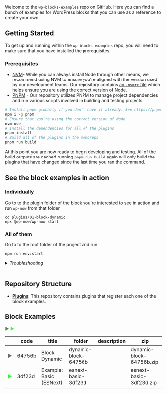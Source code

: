 Welcome to the `wp-blocks-examples` repo on GitHub. Here you can find a bunch of examples for WordPress blocks that you can use as a reference to create your own. 

## Getting Started

To get up and running within the `wp-blocks-examples` repo, you will need to make sure that you have installed the prerequisites.

### Prerequisites

- [NVM](https://github.com/nvm-sh/nvm#installing-and-updating)- While you can always install Node through other means, we recommend using NVM to ensure you're aligned with the version used by our development teams. Our repository contains [an `.nvmrc` file](.nvmrc) which helps ensure you are using the correct version of Node.
- [PNPM](https://pnpm.io/installation) - Our repository utilizes PNPM to manage project dependencies and run various scripts involved in building and testing projects.

```bash
# Install pnpm globally if you don't have it already. See https://pnpm.io/installation
npm i -g pnpm
# Ensure that you're using the correct version of Node
nvm use
# Install the dependencies for all of the plugins
pnpm install
# Build all of the plugins in the monorepo
pnpm run build
```

At this point you are now ready to begin developing and testing. All of the build outputs are cached running `pnpm run build` again will only build the plugins that have changed since the last time you ran the command.

## See the block examples in action

### Individually

Go to to the plugin folder of the block you're interested to see in action and run `wp-now` from that folder

```
cd plugins/01-block-dynamic
npx @wp-now/wp-now start
```

### All of them

Go to to the root folder of the project and run

```
npm run env:start
```

<details>
  <summary><em>Troubleshooting</em></summary>

If you get some errors you can try the following:
- Run `npm run env:restart`
- Go to Docker, remove all containers and then run again `npm run env:start`

</details>
<br/>

## Repository Structure

-   [**Plugins**](plugins): This repository contains plugins that register each one of the block examples.

## Block Examples

<span style="color:#64756b;">▶︎</span>
<span style="color:#3df23d;">▶︎</span> 

|                                                                                    | code   | title                   | folder               | description | zip                      |
|------------------------------------------------------------------------------------|--------|-------------------------|----------------------|-------------|--------------------------|
| <span style="color:#64756b;">▶︎</span> | 64756b | Block Dynamic           | dynamic-block-64756b |             | dynamic-block-64756b.zip |
| <span style="color:#3df23d;">▶︎</span> | 3df23d | Example: Basic (ESNext) | esnext-basic-3df23d  |             | esnext-basic-3df23d.zip  |
|                                                                                    |        |                         |                      |             |                          |